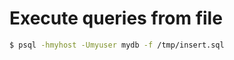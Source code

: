 <!-- TITLE: Executeqry -->
<!-- SUBTITLE: A quick summary of Executeqry -->

# Execute queries from file


```sh
$ psql -hmyhost -Umyuser mydb -f /tmp/insert.sql
```
